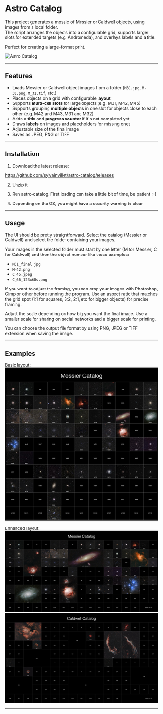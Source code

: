 # Astro Catalog

This project generates a mosaic of Messier or Caldwell objects, using images from a local folder.  
The script arranges the objects into a configurable grid, supports larger slots for extended targets (e.g. Andromeda), and overlays labels and a title.  

Perfect for creating a large-format print.

![Astro Catalog](astro-catalog.png)

---

## Features

- Loads Messier or Caldwell object images from a folder (`M31.jpg`, `M-31.png`, `M_31.tif`, etc.)
- Places objects on a grid with configurable **layout**
- Supports **multi-cell slots** for large objects (e.g. M31, M42, M45)
- Supports grouping **multiple objects** in one slot for objects close to each other (e.g. M42 and M43, M31 and M32)
- Adds a **title** and **progress counter** if it's not completed yet
- Draws **labels** on images and placeholders for missing ones
- Adjustable size of the final image
- Saves as JPEG, PNG or TIFF

---

## Installation

1. Download the latest release:

https://github.com/sylvainvillet/astro-catalog/releases

2. Unzip it

3. Run astro-catalog. First loading can take a little bit of time, be patient :-)

4. Depending on the OS, you might have a security warning to clear
   
---

## Usage

The UI should be pretty straightforward. Select the catalog (Messier or Caldwell) and select the folder containing your images.

Your images in the selected folder must start by one letter (M for Messier, C for Caldwell) and then the object number like these examples:

* `M31_final.jpg`
* `M-42.png`
* `C 45.jpeg`
* `C_66_123x60s.png`

If you want to adjust the framing, you can crop your images with Photoshop, Gimp or other before running the program. Use an aspect ratio that matches the grid spot (1:1 for squares, 3:2, 2:1, etc for bigger objects) for precise framing.

Adjust the scale depending on how big you want the final image. Use a smaller scale for sharing on social networks and a bigger scale for printing.

You can choose the output file format by using PNG, JPEG or TIFF extension when saving the image.

---

## Examples

Basic layout:
![Messier](messier_catalog_basic.jpg)

Enhanced layout:
![Messier](messier_catalog.jpg)
![Caldwell](caldwell_catalog.jpg)

---